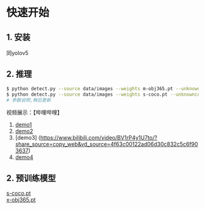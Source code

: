 # 快速开始

## 1. 安装
  同yolov5

## 2. 推理

```bash
$ python detect.py --source data/images --weights m-obj365.pt --unknownconf 0.45 --conf 0.25 
$ python detect.py --source data/images --weights s-coco.pt --unknownconf 0.25 --conf 0.25
# 参数说明,稍后更新

```
视频展示：【哔哩哔哩】
1. [demo1](https://www.bilibili.com/video/BV1rN4y1c73W/?share_source=copy_web)
2. [demo2](https://www.bilibili.com/video/BV1rN4y1c73W/?share_source=copy_web&vd_source=4f63c00122ad06d30c832c5c6f903637)
3. [demo3] (https://www.bilibili.com/video/BV1rP4y1U7to/?share_source=copy_web&vd_source=4f63c00122ad06d30c832c5c6f903637)
4. [demo4](https://b23.tv/MfpEmAm)
## 2. 预训练模型

[s-coco.pt](https://github.com/buxihuo/OW-YOLO/releases/download/v1.1/s-clsiou-coco.pt)<br>
[x-obj365.pt](https://github.com/buxihuo/OW-YOLO/releases/download/v1.1/x-clshard-coco.pt)<br>

